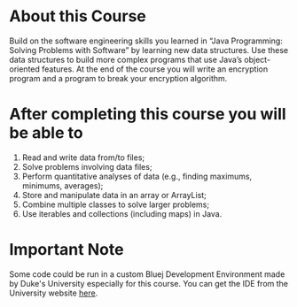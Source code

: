 # About this Course

Build on the software engineering skills you learned in “Java Programming: Solving Problems with Software” by learning new data structures. Use these data structures to build more complex programs that use Java’s object-oriented features. At the end of the course you will write an encryption program and a program to break your encryption algorithm.

# After completing this course you will be able to

1. Read and write data from/to files;
2. Solve problems involving data files;
3. Perform quantitative analyses of data (e.g., finding maximums, minimums, averages);
4. Store and manipulate data in an array or ArrayList;
5. Combine multiple classes to solve larger problems;
6. Use iterables and collections (including maps) in Java.

# Important Note

Some code could be run in a custom Bluej Development Environment made by Duke's University especially for this course. You can get the IDE from the University website [here](http://www.dukelearntoprogram.com/course3/index.php).

